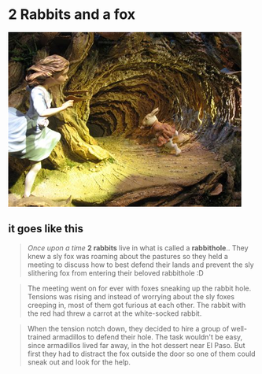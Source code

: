# 2 Rabbits and a fox
![rabbithole](files/rabbithole.jpeg)

## it goes like this

> *Once upon a time* **2 rabbits** live in what is called a __**rabbithole**__..
> They knew a sly fox was roaming about the pastures so they held a meeting to discuss how to best defend their lands and prevent the sly slithering fox from entering their beloved rabbithole :D

> The meeting went on for ever with foxes sneaking up the rabbit hole. 
> Tensions was rising and instead of worrying about the sly foxes creeping in, most of them got furious at each other. 
> The rabbit with the red had threw a carrot at the white-socked rabbit. 

>When the tension notch down, they decided to hire a group of well-trained armadillos to defend their hole.
>The task wouldn't be easy, since armadillos lived far away, in the hot dessert near El Paso.
>But first they had to distract the fox outside the door so one of them could sneak out and look for the help.
